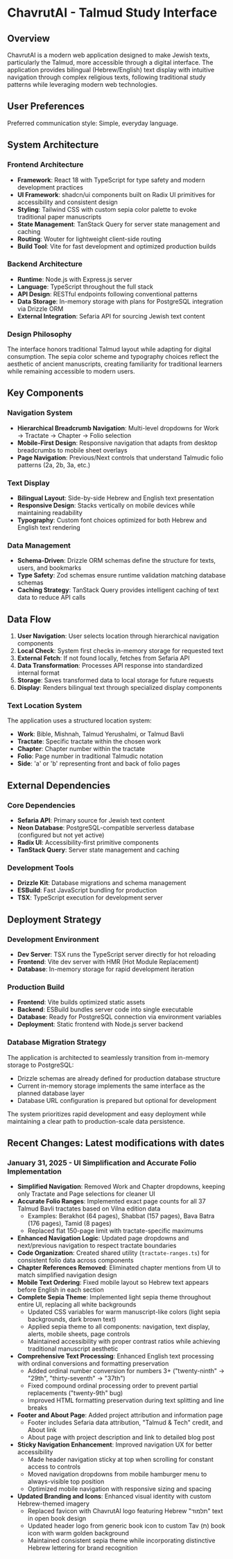 # ChavrutAI - Talmud Study Interface

## Overview

ChavrutAI is a modern web application designed to make Jewish texts, particularly the Talmud, more accessible through a digital interface. The application provides bilingual (Hebrew/English) text display with intuitive navigation through complex religious texts, following traditional study patterns while leveraging modern web technologies.

## User Preferences

Preferred communication style: Simple, everyday language.

## System Architecture

### Frontend Architecture
- **Framework**: React 18 with TypeScript for type safety and modern development practices
- **UI Framework**: shadcn/ui components built on Radix UI primitives for accessibility and consistent design
- **Styling**: Tailwind CSS with custom sepia color palette to evoke traditional paper manuscripts
- **State Management**: TanStack Query for server state management and caching
- **Routing**: Wouter for lightweight client-side routing
- **Build Tool**: Vite for fast development and optimized production builds

### Backend Architecture
- **Runtime**: Node.js with Express.js server
- **Language**: TypeScript throughout the full stack
- **API Design**: RESTful endpoints following conventional patterns
- **Data Storage**: In-memory storage with plans for PostgreSQL integration via Drizzle ORM
- **External Integration**: Sefaria API for sourcing Jewish text content

### Design Philosophy
The interface honors traditional Talmud layout while adapting for digital consumption. The sepia color scheme and typography choices reflect the aesthetic of ancient manuscripts, creating familiarity for traditional learners while remaining accessible to modern users.

## Key Components

### Navigation System
- **Hierarchical Breadcrumb Navigation**: Multi-level dropdowns for Work → Tractate → Chapter → Folio selection
- **Mobile-First Design**: Responsive navigation that adapts from desktop breadcrumbs to mobile sheet overlays
- **Page Navigation**: Previous/Next controls that understand Talmudic folio patterns (2a, 2b, 3a, etc.)

### Text Display
- **Bilingual Layout**: Side-by-side Hebrew and English text presentation
- **Responsive Design**: Stacks vertically on mobile devices while maintaining readability
- **Typography**: Custom font choices optimized for both Hebrew and English text rendering

### Data Management
- **Schema-Driven**: Drizzle ORM schemas define the structure for texts, users, and bookmarks
- **Type Safety**: Zod schemas ensure runtime validation matching database schemas
- **Caching Strategy**: TanStack Query provides intelligent caching of text data to reduce API calls

## Data Flow

1. **User Navigation**: User selects location through hierarchical navigation components
2. **Local Check**: System first checks in-memory storage for requested text
3. **External Fetch**: If not found locally, fetches from Sefaria API
4. **Data Transformation**: Processes API response into standardized internal format
5. **Storage**: Saves transformed data to local storage for future requests
6. **Display**: Renders bilingual text through specialized display components

### Text Location System
The application uses a structured location system:
- **Work**: Bible, Mishnah, Talmud Yerushalmi, or Talmud Bavli
- **Tractate**: Specific tractate within the chosen work
- **Chapter**: Chapter number within the tractate
- **Folio**: Page number in traditional Talmudic notation
- **Side**: 'a' or 'b' representing front and back of folio pages

## External Dependencies

### Core Dependencies
- **Sefaria API**: Primary source for Jewish text content
- **Neon Database**: PostgreSQL-compatible serverless database (configured but not yet active)
- **Radix UI**: Accessibility-first primitive components
- **TanStack Query**: Server state management and caching

### Development Tools
- **Drizzle Kit**: Database migrations and schema management
- **ESBuild**: Fast JavaScript bundling for production
- **TSX**: TypeScript execution for development server

## Deployment Strategy

### Development Environment
- **Dev Server**: TSX runs the TypeScript server directly for hot reloading
- **Frontend**: Vite dev server with HMR (Hot Module Replacement)
- **Database**: In-memory storage for rapid development iteration

### Production Build
- **Frontend**: Vite builds optimized static assets
- **Backend**: ESBuild bundles server code into single executable
- **Database**: Ready for PostgreSQL connection via environment variables
- **Deployment**: Static frontend with Node.js server backend

### Database Migration Strategy
The application is architected to seamlessly transition from in-memory storage to PostgreSQL:
- Drizzle schemas are already defined for production database structure
- Current in-memory storage implements the same interface as the planned database layer
- Database URL configuration is prepared but optional for development

The system prioritizes rapid development and easy deployment while maintaining a clear path to production-scale data persistence.

## Recent Changes: Latest modifications with dates

### January 31, 2025 - UI Simplification and Accurate Folio Implementation
- **Simplified Navigation**: Removed Work and Chapter dropdowns, keeping only Tractate and Page selections for cleaner UI
- **Accurate Folio Ranges**: Implemented exact page counts for all 37 Talmud Bavli tractates based on Vilna edition data
  - Examples: Berakhot (64 pages), Shabbat (157 pages), Bava Batra (176 pages), Tamid (8 pages)
  - Replaced flat 150-page limit with tractate-specific maximums
- **Enhanced Navigation Logic**: Updated page dropdowns and next/previous navigation to respect tractate boundaries
- **Code Organization**: Created shared utility (`tractate-ranges.ts`) for consistent folio data across components
- **Chapter References Removed**: Eliminated chapter mentions from UI to match simplified navigation design
- **Mobile Text Ordering**: Fixed mobile layout so Hebrew text appears before English in each section
- **Complete Sepia Theme**: Implemented light sepia theme throughout entire UI, replacing all white backgrounds
  - Updated CSS variables for warm manuscript-like colors (light sepia backgrounds, dark brown text)
  - Applied sepia theme to all components: navigation, text display, alerts, mobile sheets, page controls
  - Maintained accessibility with proper contrast ratios while achieving traditional manuscript aesthetic
- **Comprehensive Text Processing**: Enhanced English text processing with ordinal conversions and formatting preservation
  - Added ordinal number conversion for numbers 3+ ("twenty-ninth" → "29th", "thirty-seventh" → "37th")
  - Fixed compound ordinal processing order to prevent partial replacements ("twenty-9th" bug)
  - Improved HTML formatting preservation during text splitting and line breaks
- **Footer and About Page**: Added project attribution and information page
  - Footer includes Sefaria data attribution, "Talmud & Tech" credit, and About link
  - About page with project description and link to detailed blog post
- **Sticky Navigation Enhancement**: Improved navigation UX for better accessibility
  - Made header navigation sticky at top when scrolling for constant access to controls
  - Moved navigation dropdowns from mobile hamburger menu to always-visible top position
  - Optimized mobile navigation with responsive sizing and spacing
- **Updated Branding and Icons**: Enhanced visual identity with custom Hebrew-themed imagery
  - Replaced favicon with ChavrutAI logo featuring Hebrew "תלמוד" text in open book design
  - Updated header logo from generic book icon to custom Tav (ת) book icon with warm golden background
  - Maintained consistent sepia theme while incorporating distinctive Hebrew lettering for brand recognition